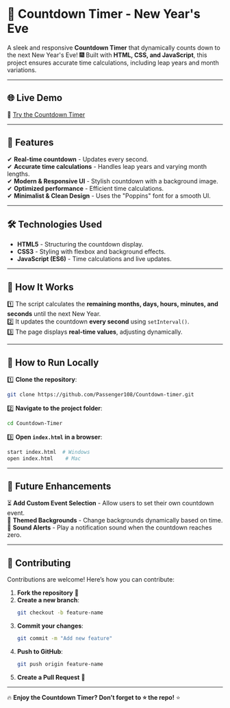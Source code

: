 # 🎉 Countdown Timer - New Year's Eve

A sleek and responsive **Countdown Timer** that dynamically counts down to the next New Year's Eve! 🎆 Built with **HTML, CSS, and JavaScript**, this project ensures accurate time calculations, including leap years and month variations.

---

## 🌐 Live Demo
🔗 [Try the Countdown Timer]( https://passenger108.github.io/Countdown-timer/)

---

## 📌 Features
✔ **Real-time countdown** - Updates every second.  
✔ **Accurate time calculations** - Handles leap years and varying month lengths.  
✔ **Modern & Responsive UI** - Stylish countdown with a background image.  
✔ **Optimized performance** - Efficient time calculations.  
✔ **Minimalist & Clean Design** - Uses the "Poppins" font for a smooth UI.  

---


## 🛠 Technologies Used
- **HTML5** - Structuring the countdown display.
- **CSS3** - Styling with flexbox and background effects.
- **JavaScript (ES6)** - Time calculations and live updates.

---


## 🚀 How It Works
1️⃣ The script calculates the **remaining months, days, hours, minutes, and seconds** until the next New Year.  
2️⃣ It updates the countdown **every second** using `setInterval()`.  
3️⃣ The page displays **real-time values**, adjusting dynamically.  

---

## 🔧 How to Run Locally
1️⃣ **Clone the repository**:
   ```sh
   git clone https://github.com/Passenger108/Countdown-timer.git
   ```
2️⃣ **Navigate to the project folder**:
   ```sh
   cd Countdown-Timer
   ```
3️⃣ **Open `index.html` in a browser**:
   ```sh
   start index.html  # Windows
   open index.html    # Mac
   ```

---

## 🎯 Future Enhancements
⏳ **Add Custom Event Selection** - Allow users to set their own countdown event.  
🎨 **Themed Backgrounds** - Change backgrounds dynamically based on time.  
📢 **Sound Alerts** - Play a notification sound when the countdown reaches zero.  

---

## 🤝 Contributing
Contributions are welcome! Here’s how you can contribute:
1. **Fork the repository** 🍴
2. **Create a new branch**:
   ```sh
   git checkout -b feature-name
   ```
3. **Commit your changes**:
   ```sh
   git commit -m "Add new feature"
   ```
4. **Push to GitHub**:
   ```sh
   git push origin feature-name
   ```
5. **Create a Pull Request** 📩

---


🔥 **Enjoy the Countdown Timer? Don’t forget to ⭐ the repo!** ⭐